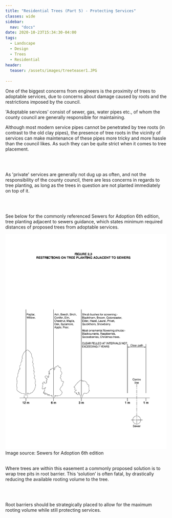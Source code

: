 ```yaml
---
title: "Residential Trees (Part 5) - Protecting Services"
classes: wide
sidebar:
  nav: "docs"
date: 2020-10-23T15:34:30-04:00
tags:
  - Landscape
  - Design
  - Trees
  - Residential
header:
  teaser: /assets/images/treeteaser1.JPG
  
---
```


One of the biggest concerns from engineers is the proximity of trees to adoptable services, due to concerns about damage caused by roots and the restrictions imposed by the council.

'Adoptable services' consist of sewer, gas, water pipes etc., of whom the county council are generally responsible for maintaining. 

<p style="text-align: justify;">

Although most modern service pipes cannot be penetrated by tree roots (in contrast to the old clay pipes), the presence of tree roots in the vicinity of services can make maintenance of these pipes more tricky and more hassle than the council likes. As such they can be quite strict when it comes to tree placement.

<br><br>

As 'private' services are generally not dug up as often, and not the responsibility of the county council, there are less concerns in regards to tree planting, as long as the trees in question are not planted immediately on top of it.

<br><br>

See below for the commonly referenced Sewers for Adoption 6th edition, tree planting adjacent to sewers guidance, which states minimum required distances of proposed trees from adoptable services.
</p>

<img src="/assets/images/sewers for adoption 6th edition.PNG" alt="">
<figcaption>Image source: Sewers for Adoption 6th edition</figcaption>
<br>
<p style="text-align: justify;">

Where trees are within this easement a commonly proposed solution is to wrap tree pits in root barrier. This ‘solution’ is often fatal, by drastically reducing the available rooting volume to the tree. 

<br><br>

Root barriers should be strategically placed to allow for the maximum rooting volume while still protecting services.

</p>

